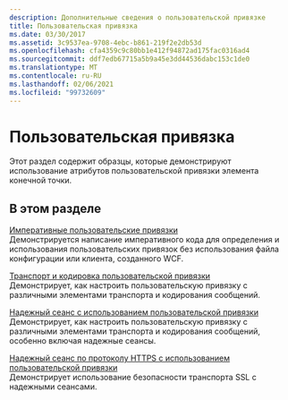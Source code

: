```yaml
---
description: Дополнительные сведения о пользовательской привязке
title: Пользовательская привязка
ms.date: 03/30/2017
ms.assetid: 3c9537ea-9708-4ebc-b861-219f2e2db53d
ms.openlocfilehash: cfa4359c9c80bb1e412f94872ad175fac0316ad4
ms.sourcegitcommit: ddf7edb67715a5b9a45e3dd44536dabc153c1de0
ms.translationtype: MT
ms.contentlocale: ru-RU
ms.lasthandoff: 02/06/2021
ms.locfileid: "99732609"
---
```

# <a name="custom-binding"></a>Пользовательская привязка

Этот раздел содержит образцы, которые демонстрируют использование атрибутов пользовательской привязки элемента конечной точки.  
  
## <a name="in-this-section"></a>В этом разделе  

 [Императивные пользовательские привязки](custom-binding-imperative.md)  
 Демонстрируется написание императивного кода для определения и использования пользовательских привязок без использования файла конфигурации или клиента, созданного WCF.  
  
 [Транспорт и кодировка пользовательской привязки](custom-binding-transport-and-encoding.md)  
 Демонстрирует, как настроить пользовательскую привязку с различными элементами транспорта и кодирования сообщений.  
  
 [Надежный сеанс с использованием пользовательской привязки](custom-binding-reliable-session.md)  
 Демонстрирует, как настроить пользовательскую привязку с различными элементами транспорта и кодирования сообщений, особенно включая надежные сеансы.  
  
 [Надежный сеанс по протоколу HTTPS с использованием пользовательской привязки](custom-binding-reliable-session-over-https.md)  
 Демонстрирует использование безопасности транспорта SSL с надежными сеансами.
